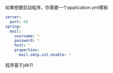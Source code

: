 如果想要启动程序，你需要一个application.yml模板
````yaml
server:
  port: 80
spring:
  mail:
    username: *
    password: *
    host: *
    properties:
      mail.smtp.ssl.enable: *
````
程序基于jdk11